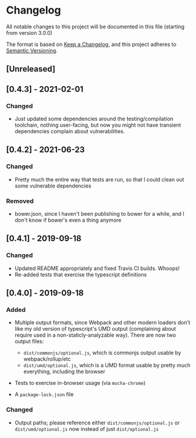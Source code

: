 # Changelog
All notable changes to this project will be documented in this file (starting from version 3.0.0)

The format is based on [Keep a Changelog](https://keepachangelog.com/en/1.0.0/),
and this project adheres to [Semantic Versioning](https://semver.org/spec/v2.0.0.html).

## [Unreleased]

## [0.4.3] - 2021-02-01
### Changed
 - Just updated some dependencies around the testing/compilation toolchain, nothing user-facing, but now you might not 
 have transient dependencies complain about vulnerabilities.

## [0.4.2] - 2021-06-23
### Changed
 - Pretty much the entire way that tests are run, so that I could clean out some vulnerable dependencies
### Removed
 - bower.json, since I haven't been publishing to bower for a while, and I don't know if bower's even a thing anymore

## [0.4.1] - 2019-09-18
### Changed
 - Updated README appropriately and fixed Travis CI builds. Whoops!
 - Re-added tests that exercise the typescript definitions

## [0.4.0] - 2019-09-18
### Added
 - Multiple output formats, since Webpack and other modern loaders don't like 
 my old version of typescript's UMD output (complaining about require used in
 a non-staticly-analyzable way). There are now two output files:
   - `dist/commonjs/optional.js`, which is commonjs output usable by webpack/rollup/etc
   - `dist/umd/optional.js`, which is a UMD format usable by pretty much 
   everything, including the browser  

 - Tests to exercise in-browser usage (via `mocha-chrome`)
 - A `package-lock.json` file

### Changed
 - Output paths; please reference either `dist/commonjs/optional.js` or 
 `dist/umd/optional.js` now instead of just `dist/optional.js`

